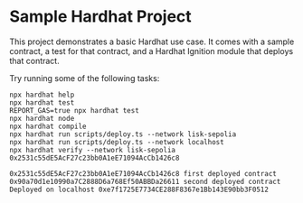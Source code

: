 # Sample Hardhat Project

This project demonstrates a basic Hardhat use case. It comes with a sample contract, a test for that contract, and a Hardhat Ignition module that deploys that contract.

Try running some of the following tasks:

```shell
npx hardhat help
npx hardhat test
REPORT_GAS=true npx hardhat test
npx hardhat node
npx hardhat compile
npx hardhat run scripts/deploy.ts --network lisk-sepolia
npx hardhat run scripts/deploy.ts --network localhost
npx hardhat verify --network lisk-sepolia 0x2531c55dE5AcF27c23bb0A1eE71094AcCb1426c8

0x2531c55dE5AcF27c23bb0A1eE71094AcCb1426c8 first deployed contract 
0x90a70d1e10990a7C2888D6a768Ef50ABBDa26611 second deployed contract
Deployed on localhost 0xe7f1725E7734CE288F8367e1Bb143E90bb3F0512
```
